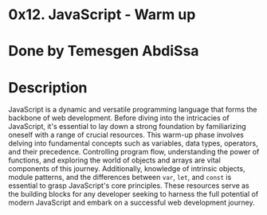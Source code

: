 # 0x12. JavaScript - Warm up
# Done by Temesgen AbdiSsa
# Description 
JavaScript is a dynamic and versatile programming language that forms the backbone of web development. 
Before diving into the intricacies of JavaScript, it's essential to lay down a strong foundation by familiarizing oneself with a range of crucial resources. 
This warm-up phase involves delving into fundamental concepts such as variables, data types, operators, and their precedence. Controlling program flow, understanding the power of functions, and exploring the world of objects and arrays are vital components of this journey. 
Additionally, knowledge of intrinsic objects, module patterns, and the differences between `var`, `let`, and `const` is essential to grasp JavaScript's core principles. 
These resources serve as the building blocks for any developer seeking to harness the full potential of modern JavaScript and embark on a successful web development journey.
